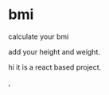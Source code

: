 # bmi
<p>calculate your bmi</p>
<p>add your height and  weight. </p>
<p>hi it is a react based project. </p>

















,

